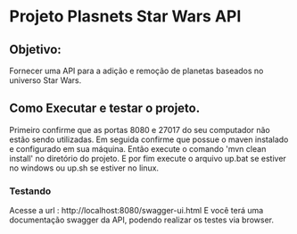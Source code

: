 # Projeto Plasnets Star Wars API

## Objetivo:

Fornecer uma API para a adição e remoção de planetas baseados no universo Star Wars.


## Como Executar e testar o projeto.

Primeiro confirme que as portas 8080 e 27017 do seu computador não estão sendo utilizadas.
Em seguida confirme que possue o maven instalado e configurado em sua máquina.
Então execute o comando 'mvn clean install' no diretório do projeto.
E por fim execute o arquivo up.bat se estiver no windows ou up.sh se estiver no linux.

### Testando

Acesse a url : http://localhost:8080/swagger-ui.html
E você terá uma documentação swagger da API, podendo realizar os testes via browser.
